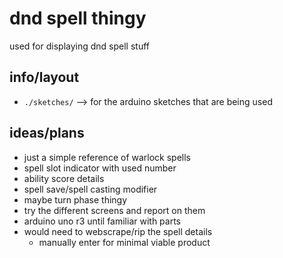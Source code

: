 # dnd spell thingy

  used for displaying dnd spell stuff

## info/layout
- `./sketches/` --> for the arduino sketches that are being used

## ideas/plans
* just a simple reference of warlock spells
* spell slot indicator with used number
* ability score details
* spell save/spell casting modifier
* maybe turn phase thingy
* try the different screens and report on them
* arduino uno r3 until familiar with parts
* would need to webscrape/rip the spell details
  - manually enter for minimal viable product